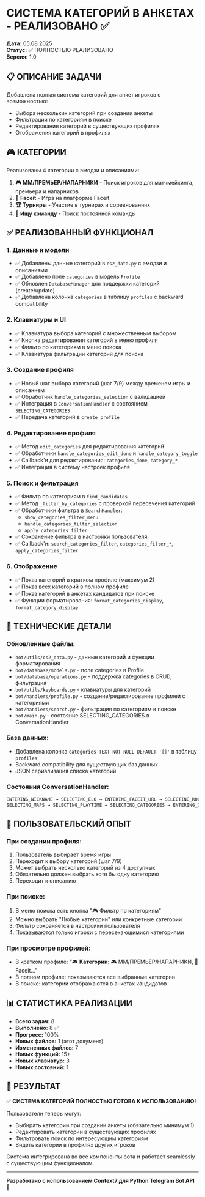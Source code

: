 # СИСТЕМА КАТЕГОРИЙ В АНКЕТАХ - РЕАЛИЗОВАНО ✅

**Дата:** 05.08.2025  
**Статус:** ✅ ПОЛНОСТЬЮ РЕАЛИЗОВАНО  
**Версия:** 1.0  

## 📋 ОПИСАНИЕ ЗАДАЧИ

Добавлена полная система категорий для анкет игроков с возможностью:
- Выбора нескольких категорий при создании анкеты
- Фильтрации по категориям в поиске
- Редактирования категорий в существующих профилях
- Отображения категорий в профилях

## 🎮 КАТЕГОРИИ

Реализованы 4 категории с эмодзи и описаниями:

1. **🎮 ММ/ПРЕМЬЕР/НАПАРНИКИ** - Поиск игроков для матчмейкинга, премьера и напарников
2. **🎯 Faceit** - Игра на платформе Faceit  
3. **🏆 Турниры** - Участие в турнирах и соревнованиях
4. **👥 Ищу команду** - Поиск постоянной команды

## ✅ РЕАЛИЗОВАННЫЙ ФУНКЦИОНАЛ

### 1. Данные и модели
- ✅ Добавлены данные категорий в `cs2_data.py` с эмодзи и описаниями
- ✅ Добавлено поле `categories` в модель `Profile` 
- ✅ Обновлен `DatabaseManager` для поддержки категорий (create/update)
- ✅ Добавлена колонка `categories` в таблицу `profiles` с backward compatibility

### 2. Клавиатуры и UI
- ✅ Клавиатура выбора категорий с множественным выбором
- ✅ Кнопка редактирования категорий в меню профиля
- ✅ Фильтр по категориям в меню поиска
- ✅ Клавиатура фильтрации категорий для поиска

### 3. Создание профиля
- ✅ Новый шаг выбора категорий (шаг 7/9) между временем игры и описанием
- ✅ Обработчик `handle_categories_selection` с валидацией
- ✅ Интеграция в `ConversationHandler` с состоянием `SELECTING_CATEGORIES`
- ✅ Передача категорий в `create_profile`

### 4. Редактирование профиля
- ✅ Метод `edit_categories` для редактирования категорий
- ✅ Обработчики `handle_categories_edit_done` и `handle_category_toggle`
- ✅ Callback'и для редактирования: `categories_done`, `category_*`
- ✅ Интеграция в систему настроек профиля

### 5. Поиск и фильтрация
- ✅ Фильтр по категориям в `find_candidates`
- ✅ Метод `_filter_by_categories` с проверкой пересечения категорий
- ✅ Обработчики фильтра в `SearchHandler`:
  - `show_categories_filter_menu`
  - `handle_categories_filter_selection` 
  - `apply_categories_filter`
- ✅ Сохранение фильтра в настройки пользователя
- ✅ Callback'и: `search_categories_filter`, `categories_filter_*`, `apply_categories_filter`

### 6. Отображение
- ✅ Показ категорий в кратком профиле (максимум 2)
- ✅ Показ всех категорий в полном профиле
- ✅ Показ категорий в анкетах кандидатов при поиске
- ✅ Функции форматирования: `format_categories_display`, `format_category_display`

## 🔧 ТЕХНИЧЕСКИЕ ДЕТАЛИ

### Обновленные файлы:
- `bot/utils/cs2_data.py` - данные категорий и функции форматирования
- `bot/database/models.py` - поле categories в Profile
- `bot/database/operations.py` - поддержка categories в CRUD, фильтрация
- `bot/utils/keyboards.py` - клавиатуры для категорий
- `bot/handlers/profile.py` - создание/редактирование профилей с категориями  
- `bot/handlers/search.py` - фильтрация по категориям в поиске
- `bot/main.py` - состояние SELECTING_CATEGORIES в ConversationHandler

### База данных:
- Добавлена колонка `categories TEXT NOT NULL DEFAULT '[]'` в таблицу `profiles`
- Backward compatibility для существующих баз данных
- JSON сериализация списка категорий

### Состояния ConversationHandler:
```python
ENTERING_NICKNAME → SELECTING_ELO → ENTERING_FACEIT_URL → SELECTING_ROLE → 
SELECTING_MAPS → SELECTING_PLAYTIME → SELECTING_CATEGORIES → ENTERING_DESCRIPTION → SELECTING_MEDIA
```

## 🎯 ПОЛЬЗОВАТЕЛЬСКИЙ ОПЫТ

### При создании профиля:
1. Пользователь выбирает время игры
2. Переходит к выбору категорий (шаг 7/9)
3. Может выбрать несколько категорий из 4 доступных
4. Обязательно должен выбрать хотя бы одну категорию
5. Переходит к описанию

### При поиске:
1. В меню поиска есть кнопка "🎮 Фильтр по категориям"
2. Можно выбрать "Любые категории" или конкретные категории
3. Фильтр сохраняется в настройки пользователя
4. Показываются только игроки с пересекающимися категориями

### При просмотре профилей:
- В кратком профиле: "🎮 **Категории:** 🎮 ММ/ПРЕМЬЕР/НАПАРНИКИ, 🎯 Faceit..."
- В полном профиле: показываются все выбранные категории
- В поиске: категории отображаются в анкетах кандидатов

## 📊 СТАТИСТИКА РЕАЛИЗАЦИИ

- **Всего задач:** 8
- **Выполнено:** 8 ✅
- **Прогресс:** 100%
- **Новых файлов:** 1 (этот документ)
- **Измененных файлов:** 7
- **Новых функций:** 15+
- **Новых клавиатур:** 3
- **Новых состояний:** 1

## 🚀 РЕЗУЛЬТАТ

✅ **СИСТЕМА КАТЕГОРИЙ ПОЛНОСТЬЮ ГОТОВА К ИСПОЛЬЗОВАНИЮ!**

Пользователи теперь могут:
- Выбирать категории при создании анкеты (обязательно минимум 1)
- Редактировать категории в существующих профилях
- Фильтровать поиск по интересующим категориям
- Видеть категории в профилях других игроков

Система интегрирована во все компоненты бота и работает seamlessly с существующим функционалом.

---

**Разработано с использованием Context7 для Python Telegram Bot API** 🤖
